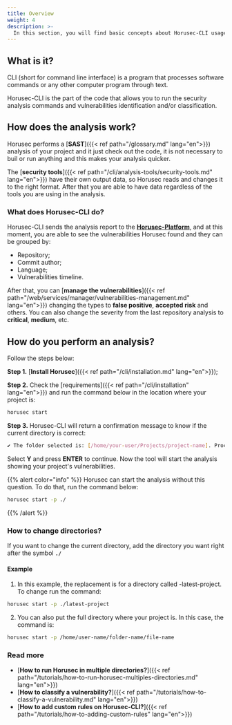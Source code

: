 ```yaml
---
title: Overview
weight: 4
description: >-
  In this section, you will find basic concepts about Horusec-CLI usage.
---
```


## **What is it?** 
CLI (short for command line interface) is a program that processes software commands or any other computer program through text.

Horusec-CLI is the part of the code that allows you to run the security analysis commands and vulnerabilities identification and/or classification.

## **How does the analysis work?** 
 
Horusec performs a [**SAST**]({{< ref path="/glossary.md" lang="en">}}) analysis of your project and it just check out the code, it is not necessary to buil or run anything and this makes your analysis quicker. 

The [**security tools**]({{< ref path="/cli/analysis-tools/security-tools.md" lang="en">}}) have their own output data, so Horusec reads and changes it to the right format. After that you are able to have data regardless of the tools you are using in the analysis.


### **What does Horusec-CLI do?**
Horusec-CLI sends the analysis report to the [**Horusec-Platform**](https://github.com/ZupIT/horusec-platform), and at this moment, you are able to see the vulnerabilities Horusec found and they can be grouped by: 

- Repository; 
- Commit author;
- Language;
- Vulnerabilities timeline. 

After that, you can [**manage the vulnerabilities**]({{< ref path="/web/services/manager/vulnerabilities-management.md" lang="en">}}) changing the types to **false positive**, **accepted risk** and others. 
You can also change the severity from the last repository analysis to **critical**, **medium**, etc. 

## **How do you perform an analysis?**
Follow the steps below: 

**Step 1.** [**Install Horusec**]({{< ref path="/cli/installation.md" lang="en">}});

**Step 2.** Check the [requirements]({{< ref path="/cli/installation" lang="en">}}) and run the command below in the location where your project is:

```bash
horusec start
```

**Step 3.** Horusec-CLI will return a confirmation message to know if the current directory is correct:

```bash
✔ The folder selected is: [/home/your-user/Projects/project-name]. Proceed? [Y/n]: Y
```

Select **Y** and press **ENTER** to continue. Now the tool will start the analysis showing your project's vulnerabilities.

{{% alert color="info" %}}
Horusec can start the analysis without this question. To do that, run the command below: 

```bash
horusec start -p ./
```
{{% /alert %}}


### **How to change directories?**

If you want to change the current directory, add the directory you want right after the symbol **`./`** 
 
#### **Example** 
1. In this example, the replacement is for a directory called -latest-project. To change run the command:

```bash
horusec start -p ./latest-project
```

2. You can also put the full directory where your project is. In this case, the command is:

```bash
horusec start -p /home/user-name/folder-name/file-name
```

### Read more
- [**How to run Horusec in multiple directories?**]({{< ref path="/tutorials/how-to-run-horusec-multiples-directories.md" lang="en">}})
- [**How to classify a vulnerability?**]({{< ref path="/tutorials/how-to-classify-a-vulnerability.md" lang="en">}})
- [**How to add custom rules on Horusec-CLI?**]({{< ref path="/tutorials/how-to-adding-custom-rules" lang="en">}})
